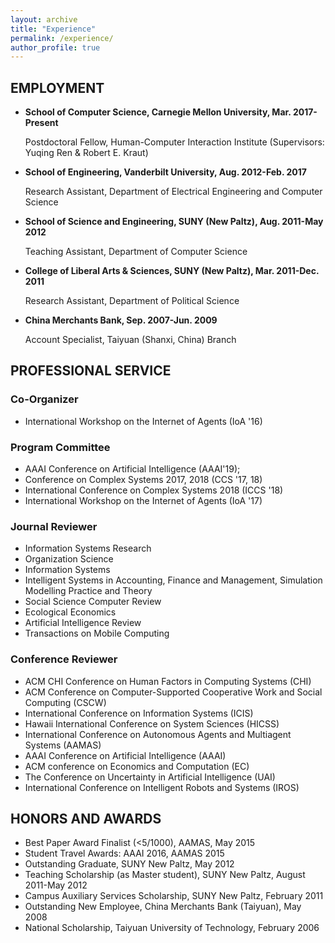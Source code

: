 ```yaml
---
layout: archive
title: "Experience"
permalink: /experience/
author_profile: true
---
```


## EMPLOYMENT
* **School of Computer Science, Carnegie Mellon University, Mar. 2017-Present**

  Postdoctoral Fellow, Human-Computer Interaction Institute (Supervisors: Yuqing Ren & Robert E. Kraut)

* **School of Engineering, Vanderbilt University, Aug. 2012-Feb. 2017**

  Research Assistant, Department of Electrical Engineering and Computer Science

* **School of Science and Engineering, SUNY (New Paltz), Aug. 2011-May 2012**

  Teaching Assistant, Department of Computer Science    

* **College of Liberal Arts & Sciences, SUNY (New Paltz), Mar. 2011-Dec. 2011**

  Research Assistant, Department of Political Science    

* **China Merchants Bank, Sep. 2007-Jun. 2009**

  Account Specialist, Taiyuan (Shanxi, China) Branch    


## PROFESSIONAL SERVICE
### Co-Organizer
* International Workshop on the Internet of Agents (IoA '16)

### Program Committee
* AAAI Conference on Artificial Intelligence (AAAI'19);
* Conference on Complex Systems 2017, 2018 (CCS '17, 18)
* International Conference on Complex Systems 2018 (ICCS '18)
* International Workshop on the Internet of Agents (IoA '17)

### Journal Reviewer
* Information Systems Research
* Organization Science
* Information Systems
* Intelligent Systems in Accounting, Finance and Management, Simulation Modelling Practice and Theory
* Social Science Computer Review
* Ecological Economics
* Artificial Intelligence Review
* Transactions on Mobile Computing

### Conference Reviewer    
* ACM CHI Conference on Human Factors in Computing Systems (CHI)
* ACM Conference on Computer-Supported Cooperative Work and Social Computing (CSCW)
* International Conference on Information Systems (ICIS)                   
* Hawaii International Conference on System Sciences (HICSS)
* International Conference on Autonomous Agents and Multiagent Systems (AAMAS)
* AAAI Conference on Artificial Intelligence (AAAI)
* ACM conference on Economics and Computation (EC)
* The Conference on Uncertainty in Artificial Intelligence (UAI)
* International Conference on Intelligent Robots and Systems (IROS)

## HONORS AND AWARDS
* Best Paper Award Finalist (<5/1000), AAMAS, May 2015
* Student Travel Awards: AAAI 2016, AAMAS 2015
* Outstanding Graduate, SUNY New Paltz, May 2012
* Teaching Scholarship (as Master student), SUNY New Paltz, August 2011-May 2012
* Campus Auxiliary Services Scholarship, SUNY New Paltz, February 2011
* Outstanding New Employee, China Merchants Bank (Taiyuan), May 2008
* National Scholarship, Taiyuan University of Technology, February 2006



